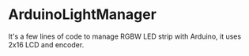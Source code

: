 # ArduinoLightManager
It's a few lines of code to manage RGBW LED strip with Arduino, it uses 2x16 LCD and encoder.
